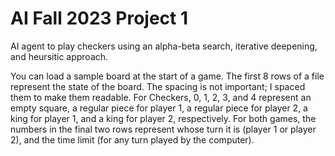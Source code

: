 # AI Fall 2023 Project 1

AI agent to play checkers using an alpha-beta search, iterative deepening, and heursitic approach.  

You can load a sample board at the start of a game.
The first 8 rows of a file represent the state of the board.
The spacing is not important; I spaced them to make them readable.
For Checkers, 0, 1, 2, 3, and 4 represent an empty square,
a regular piece for player 1, a regular piece for player 2,
a king for player 1, and a king for player 2, respectively.
For both games, the numbers in the final two rows represent
whose turn it is (player 1 or player 2), and the time limit
(for any turn played by the computer).
